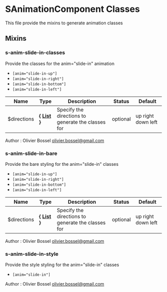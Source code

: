 # SAnimationComponent Classes

This file provide the mixins to generate animation classes


## Mixins


### s-anim-slide-in-classes

Provide the classes for the anim="slide-in" animation
- ```[anim="slide-in-up"]```
- ```[anim="slide-in-right"]```
- ```[anim="slide-in-bottom"]```
- ```[anim="slide-in-left"]```


Name  |  Type  |  Description  |  Status  |  Default
------------  |  ------------  |  ------------  |  ------------  |  ------------
$directions  |  **{ [List](http://www.sass-lang.com/documentation/file.SASS_REFERENCE.html#lists) }**  |  Specify the directions to generate the classes for  |  optional  |  up right down left

Author : Olivier Bossel <olivier.bossel@gmail.com>


### s-anim-slide-in-bare

Provide the bare styling for the anim="slide-in" classes
- ```[anim="slide-in-up"]```
- ```[anim="slide-in-right"]```
- ```[anim="slide-in-bottom"]```
- ```[anim="slide-in-left"]```


Name  |  Type  |  Description  |  Status  |  Default
------------  |  ------------  |  ------------  |  ------------  |  ------------
$directions  |  **{ [List](http://www.sass-lang.com/documentation/file.SASS_REFERENCE.html#lists) }**  |  Specify the directions to generate the classes for  |  optional  |  up right down left

Author : Olivier Bossel <olivier.bossel@gmail.com>


### s-anim-slide-in-style

Provide the style styling for the anim="slide-in" classes
- ```[anim="slide-in"]```

Author : Olivier Bossel <olivier.bossel@gmail.com>